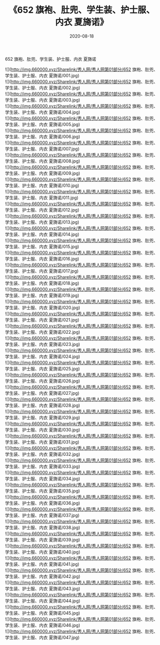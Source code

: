 ﻿---
layout: post
title:  《652 旗袍、肚兜、学生装、护士服、内衣 夏旖诺》
date:   2020-08-18
img: http://img.660000.xyz/Sharelink/秀人网/秀人网第01部分/652 旗袍、肚兜、学生装、护士服、内衣 夏旖诺/000.jpg
categories: [美女, 清纯, 唯美]
---

652 旗袍、肚兜、学生装、护士服、内衣 夏旖诺

  ![](http://img.660000.xyz/Sharelink/秀人网/秀人网第01部分/652 旗袍、肚兜、学生装、护士服、内衣 夏旖诺/001.jpg) <br> ![](http://img.660000.xyz/Sharelink/秀人网/秀人网第01部分/652 旗袍、肚兜、学生装、护士服、内衣 夏旖诺/002.jpg) <br> ![](http://img.660000.xyz/Sharelink/秀人网/秀人网第01部分/652 旗袍、肚兜、学生装、护士服、内衣 夏旖诺/003.jpg) <br> ![](http://img.660000.xyz/Sharelink/秀人网/秀人网第01部分/652 旗袍、肚兜、学生装、护士服、内衣 夏旖诺/004.jpg) <br> ![](http://img.660000.xyz/Sharelink/秀人网/秀人网第01部分/652 旗袍、肚兜、学生装、护士服、内衣 夏旖诺/005.jpg) <br> ![](http://img.660000.xyz/Sharelink/秀人网/秀人网第01部分/652 旗袍、肚兜、学生装、护士服、内衣 夏旖诺/006.jpg) <br> ![](http://img.660000.xyz/Sharelink/秀人网/秀人网第01部分/652 旗袍、肚兜、学生装、护士服、内衣 夏旖诺/007.jpg) <br> ![](http://img.660000.xyz/Sharelink/秀人网/秀人网第01部分/652 旗袍、肚兜、学生装、护士服、内衣 夏旖诺/008.jpg) <br> ![](http://img.660000.xyz/Sharelink/秀人网/秀人网第01部分/652 旗袍、肚兜、学生装、护士服、内衣 夏旖诺/009.jpg) <br> ![](http://img.660000.xyz/Sharelink/秀人网/秀人网第01部分/652 旗袍、肚兜、学生装、护士服、内衣 夏旖诺/010.jpg) <br> ![](http://img.660000.xyz/Sharelink/秀人网/秀人网第01部分/652 旗袍、肚兜、学生装、护士服、内衣 夏旖诺/011.jpg) <br> ![](http://img.660000.xyz/Sharelink/秀人网/秀人网第01部分/652 旗袍、肚兜、学生装、护士服、内衣 夏旖诺/012.jpg) <br> ![](http://img.660000.xyz/Sharelink/秀人网/秀人网第01部分/652 旗袍、肚兜、学生装、护士服、内衣 夏旖诺/013.jpg) <br> ![](http://img.660000.xyz/Sharelink/秀人网/秀人网第01部分/652 旗袍、肚兜、学生装、护士服、内衣 夏旖诺/014.jpg) <br> ![](http://img.660000.xyz/Sharelink/秀人网/秀人网第01部分/652 旗袍、肚兜、学生装、护士服、内衣 夏旖诺/015.jpg) <br> ![](http://img.660000.xyz/Sharelink/秀人网/秀人网第01部分/652 旗袍、肚兜、学生装、护士服、内衣 夏旖诺/016.jpg) <br> ![](http://img.660000.xyz/Sharelink/秀人网/秀人网第01部分/652 旗袍、肚兜、学生装、护士服、内衣 夏旖诺/017.jpg) <br> ![](http://img.660000.xyz/Sharelink/秀人网/秀人网第01部分/652 旗袍、肚兜、学生装、护士服、内衣 夏旖诺/018.jpg) <br> ![](http://img.660000.xyz/Sharelink/秀人网/秀人网第01部分/652 旗袍、肚兜、学生装、护士服、内衣 夏旖诺/019.jpg) <br> ![](http://img.660000.xyz/Sharelink/秀人网/秀人网第01部分/652 旗袍、肚兜、学生装、护士服、内衣 夏旖诺/020.jpg) <br> ![](http://img.660000.xyz/Sharelink/秀人网/秀人网第01部分/652 旗袍、肚兜、学生装、护士服、内衣 夏旖诺/021.jpg) <br> ![](http://img.660000.xyz/Sharelink/秀人网/秀人网第01部分/652 旗袍、肚兜、学生装、护士服、内衣 夏旖诺/022.jpg) <br> ![](http://img.660000.xyz/Sharelink/秀人网/秀人网第01部分/652 旗袍、肚兜、学生装、护士服、内衣 夏旖诺/023.jpg) <br> ![](http://img.660000.xyz/Sharelink/秀人网/秀人网第01部分/652 旗袍、肚兜、学生装、护士服、内衣 夏旖诺/024.jpg) <br> ![](http://img.660000.xyz/Sharelink/秀人网/秀人网第01部分/652 旗袍、肚兜、学生装、护士服、内衣 夏旖诺/025.jpg) <br> ![](http://img.660000.xyz/Sharelink/秀人网/秀人网第01部分/652 旗袍、肚兜、学生装、护士服、内衣 夏旖诺/026.jpg) <br> ![](http://img.660000.xyz/Sharelink/秀人网/秀人网第01部分/652 旗袍、肚兜、学生装、护士服、内衣 夏旖诺/027.jpg) <br> ![](http://img.660000.xyz/Sharelink/秀人网/秀人网第01部分/652 旗袍、肚兜、学生装、护士服、内衣 夏旖诺/028.jpg) <br> ![](http://img.660000.xyz/Sharelink/秀人网/秀人网第01部分/652 旗袍、肚兜、学生装、护士服、内衣 夏旖诺/029.jpg) <br> ![](http://img.660000.xyz/Sharelink/秀人网/秀人网第01部分/652 旗袍、肚兜、学生装、护士服、内衣 夏旖诺/030.jpg) <br> ![](http://img.660000.xyz/Sharelink/秀人网/秀人网第01部分/652 旗袍、肚兜、学生装、护士服、内衣 夏旖诺/031.jpg) <br> ![](http://img.660000.xyz/Sharelink/秀人网/秀人网第01部分/652 旗袍、肚兜、学生装、护士服、内衣 夏旖诺/032.jpg) <br> ![](http://img.660000.xyz/Sharelink/秀人网/秀人网第01部分/652 旗袍、肚兜、学生装、护士服、内衣 夏旖诺/033.jpg) <br> ![](http://img.660000.xyz/Sharelink/秀人网/秀人网第01部分/652 旗袍、肚兜、学生装、护士服、内衣 夏旖诺/034.jpg) <br> ![](http://img.660000.xyz/Sharelink/秀人网/秀人网第01部分/652 旗袍、肚兜、学生装、护士服、内衣 夏旖诺/035.jpg) <br> ![](http://img.660000.xyz/Sharelink/秀人网/秀人网第01部分/652 旗袍、肚兜、学生装、护士服、内衣 夏旖诺/036.jpg) <br> ![](http://img.660000.xyz/Sharelink/秀人网/秀人网第01部分/652 旗袍、肚兜、学生装、护士服、内衣 夏旖诺/037.jpg) <br> ![](http://img.660000.xyz/Sharelink/秀人网/秀人网第01部分/652 旗袍、肚兜、学生装、护士服、内衣 夏旖诺/038.jpg) <br> ![](http://img.660000.xyz/Sharelink/秀人网/秀人网第01部分/652 旗袍、肚兜、学生装、护士服、内衣 夏旖诺/039.jpg) <br> ![](http://img.660000.xyz/Sharelink/秀人网/秀人网第01部分/652 旗袍、肚兜、学生装、护士服、内衣 夏旖诺/040.jpg) <br> ![](http://img.660000.xyz/Sharelink/秀人网/秀人网第01部分/652 旗袍、肚兜、学生装、护士服、内衣 夏旖诺/041.jpg) <br> ![](http://img.660000.xyz/Sharelink/秀人网/秀人网第01部分/652 旗袍、肚兜、学生装、护士服、内衣 夏旖诺/042.jpg) <br> ![](http://img.660000.xyz/Sharelink/秀人网/秀人网第01部分/652 旗袍、肚兜、学生装、护士服、内衣 夏旖诺/043.jpg) <br> ![](http://img.660000.xyz/Sharelink/秀人网/秀人网第01部分/652 旗袍、肚兜、学生装、护士服、内衣 夏旖诺/044.jpg) <br> ![](http://img.660000.xyz/Sharelink/秀人网/秀人网第01部分/652 旗袍、肚兜、学生装、护士服、内衣 夏旖诺/045.jpg) <br> ![](http://img.660000.xyz/Sharelink/秀人网/秀人网第01部分/652 旗袍、肚兜、学生装、护士服、内衣 夏旖诺/046.jpg) <br> ![](http://img.660000.xyz/Sharelink/秀人网/秀人网第01部分/652 旗袍、肚兜、学生装、护士服、内衣 夏旖诺/047.jpg) <br>